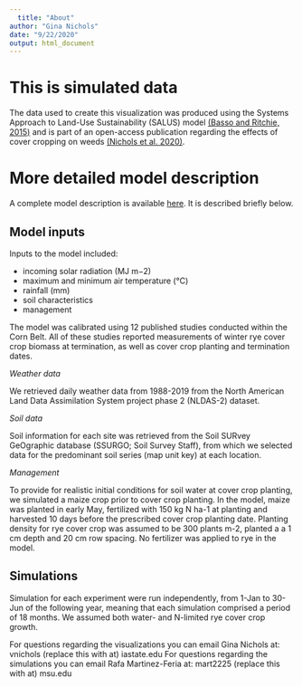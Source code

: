```yaml
---
  title: "About"
author: "Gina Nichols"
date: "9/22/2020"
output: html_document
---
```



# This is simulated data

The data used to create this visualization was produced using the Systems Approach to Land-Use Sustainability (SALUS) model [(Basso and Ritchie, 2015)](https://lter.kbs.msu.edu/wp-content/uploads/2015/04/Basso-and-Ritchie-Ch10-Simulating-crop-growth-and-biogeochemical-fluxes-SALUS-model-KBS-long-term-ecological-research-LTER-site-volume-synthesis-book-2015.pdf) and is part of an open-access publication regarding the effects of cover cropping on weeds [(Nichols et al. 2020)](https://acsess.onlinelibrary.wiley.com/doi/full/10.1002/ael2.20022).


# More detailed model description

A complete model description is available [here](https://github.com/vanichols/shiny_ryeSalus/blob/master/IowaRyeCoverCrop/SALUS-simulation-details.pdf). It is described briefly below.

## Model inputs

Inputs to the model included:
- incoming solar radiation (MJ m−2)
- maximum and minimum air temperature (°C)
- rainfall (mm)
- soil characteristics
- management 

The model was calibrated using 12 published studies conducted within the Corn Belt. All of these studies reported measurements of winter rye cover crop biomass at termination, as well as cover crop planting and termination dates. 

*Weather data*

We retrieved daily weather data from 1988-2019 from the North American Land Data Assimilation System project phase 2 (NLDAS-2) dataset.

*Soil data*

Soil information for each site was retrieved from the Soil SURvey GeOgraphic database (SSURGO; Soil Survey Staff), from which we selected data for the predominant soil series (map unit key) at each location. 

*Management*

To provide for realistic initial conditions for soil water at cover crop planting, we simulated a maize crop prior to cover crop planting. In the model, maize was planted in early May, fertilized with 150 kg N ha-1 at planting and harvested 10 days before the prescribed cover crop planting date. Planting density for rye cover crop was assumed to be 300 plants m-2, planted a a 1 cm depth and 20 cm row spacing. No fertilizer was applied to rye in the model.

## Simulations
Simulation for each experiment were run independently, from 1-Jan to 30-Jun of the following year, meaning that each simulation comprised a period of 18 months. We assumed both water- and N-limited rye cover crop growth. 

For questions regarding the visualizations you can email Gina Nichols at: vnichols (replace this with at) iastate.edu
For questions regarding the simulations you can email Rafa Martinez-Feria at: mart2225 (replace this with at) msu.edu